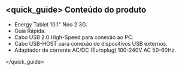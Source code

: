 ## <quick_guide> Conteúdo do produto

* Energy Tablet 10.1" Neo 2 3G.
* Guia Rápida.
* Cabo USB 2.0 High-Speed para conexão ao PC.
* Cabo USB-HOST para conexão de dispositivos USB externos.
* Adaptador de corrente AC/DC (Europlug) 100-240V AC 50-60Hz.

</quick_guide>
